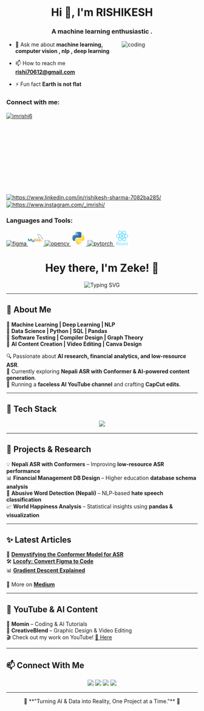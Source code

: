 <h1 align="center">Hi 👋, I'm RISHIKESH</h1>
<h3 align="center">A machine learning enthusiastic .</h3>
<img align="right" alt="coding" height ="400" width = "200" src = "https://images.unsplash.com/photo-1592513002316-e4fa19175023?ixlib=rb-4.0.3&ixid=M3wxMjA3fDB8MHxwaG90by1wYWdlfHx8fGVufDB8fHx8fA%3D%3D&auto=format&fit=crop&w=927&q=80">

- 💬 Ask me about **machine learning, computer vision , nlp , deep learning**

- 📫 How to reach me **rishi70612@gmail.com**

- ⚡ Fun fact **Earth is not flat**

<h3 align="left">Connect with me:</h3>
<p align="left">
<a href="https://twitter.com/imrishi6" target="blank"><img align="center" src="https://raw.githubusercontent.com/rahuldkjain/github-profile-readme-generator/master/src/images/icons/Social/twitter.svg" alt="imrishi6" height="30" width="40" /></a>
<a href="https://linkedin.com/in/https://www.linkedin.com/in/rishikesh-sharma-7082ba285/" target="blank"><img align="center" src="https://raw.githubusercontent.com/rahuldkjain/github-profile-readme-generator/master/src/images/icons/Social/linked-in-alt.svg" alt="https://www.linkedin.com/in/rishikesh-sharma-7082ba285/" height="30" width="40" /></a>
<a href="https://instagram.com/https://www.instagram.com/_imrishi/" target="blank"><img align="center" src="https://raw.githubusercontent.com/rahuldkjain/github-profile-readme-generator/master/src/images/icons/Social/instagram.svg" alt="https://www.instagram.com/_imrishi/" height="30" width="40" /></a>
</p>

<h3 align="left">Languages and Tools:</h3>
<p align="left"> <a href="https://www.figma.com/" target="_blank" rel="noreferrer"> <img src="https://www.vectorlogo.zone/logos/figma/figma-icon.svg" alt="figma" width="40" height="40"/> </a> <a href="https://www.mysql.com/" target="_blank" rel="noreferrer"> <img src="https://raw.githubusercontent.com/devicons/devicon/master/icons/mysql/mysql-original-wordmark.svg" alt="mysql" width="40" height="40"/> </a> <a href="https://opencv.org/" target="_blank" rel="noreferrer"> <img src="https://www.vectorlogo.zone/logos/opencv/opencv-icon.svg" alt="opencv" width="40" height="40"/> </a> <a href="https://www.python.org" target="_blank" rel="noreferrer"> <img src="https://raw.githubusercontent.com/devicons/devicon/master/icons/python/python-original.svg" alt="python" width="40" height="40"/> </a> <a href="https://pytorch.org/" target="_blank" rel="noreferrer"> <img src="https://www.vectorlogo.zone/logos/pytorch/pytorch-icon.svg" alt="pytorch" width="40" height="40"/> </a> <a href="https://reactjs.org/" target="_blank" rel="noreferrer"> <img src="https://raw.githubusercontent.com/devicons/devicon/master/icons/react/react-original-wordmark.svg" alt="react" width="40" height="40"/> </a> </p>

<h1 align="center">Hey there, I'm Zeke! 👋</h1>

<p align="center">
  <img src="https://readme-typing-svg.demolab.com?font=Fira+Code&weight=500&size=20&duration=3000&pause=1000&color=22C3E6&center=true&vCenter=true&width=450&lines=ML%2FAI+Enthusiast;Data+Analyst+in+the+Making;Pythonista+%7C+Deep+Learning+Researcher;Open-Source+Contributor" alt="Typing SVG">
</p>

---

## 🚀 **About Me**
🔹 **Machine Learning | Deep Learning | NLP**  
🔹 **Data Science | Python | SQL | Pandas**  
🔹 **Software Testing | Compiler Design | Graph Theory**  
🔹 **AI Content Creation | Video Editing | Canva Design**  

🔍 Passionate about **AI research, financial analytics, and low-resource ASR**.  
🎯 Currently exploring **Nepali ASR with Conformer & AI-powered content generation**.  
🎥 Running a **faceless AI YouTube channel** and crafting **CapCut edits**.  

---

## 🔧 **Tech Stack**
<p align="center">
  <img src="https://skillicons.dev/icons?i=python,tensorflow,pytorch,postgresql,mysql,sqlite,figma,canva,linux,git,github" />
</p>

---

## 📌 **Projects & Research**
💡 **Nepali ASR with Conformers** – Improving **low-resource ASR performance**  
📊 **Financial Management DB Design** – Higher education **database schema analysis**  
📝 **Abusive Word Detection (Nepali)** – NLP-based **hate speech classification**  
📈 **World Happiness Analysis** – Statistical insights using **pandas & visualization**  

---

## ✨ **Latest Articles**
📝 [**Demystifying the Conformer Model for ASR**](https://medium.com/@zeke)  
🛠️ [**Locofy: Convert Figma to Code**](https://medium.com/@zeke)  
📊 [**Gradient Descent Explained**](https://medium.com/@zeke)  

📌 More on [**Medium**](https://medium.com/@zeke)  

---

## 🎥 **YouTube & AI Content**
🔹 **Momin** – Coding & AI Tutorials  
🔹 **CreativeBlend** – Graphic Design & Video Editing  
🎬 Check out my work on YouTube! [🔗 Here](https://www.youtube.com/@Momin)  

---

## 📫 **Connect With Me**
<p align="center">
  <a href="https://github.com/zeke"><img src="https://img.shields.io/badge/GitHub-100000?style=for-the-badge&logo=github&logoColor=white"></a>
  <a href="https://www.linkedin.com/in/zeke"><img src="https://img.shields.io/badge/LinkedIn-0077B5?style=for-the-badge&logo=linkedin&logoColor=white"></a>
  <a href="https://medium.com/@zeke"><img src="https://img.shields.io/badge/Medium-000000?style=for-the-badge&logo=medium&logoColor=white"></a>
  <a href="https://www.youtube.com/@Momin"><img src="https://img.shields.io/badge/YouTube-FF0000?style=for-the-badge&logo=youtube&logoColor=white"></a>
</p>

---

<p align="center">
  🚀 **"Turning AI & Data into Reality, One Project at a Time."** 🚀
</p>

